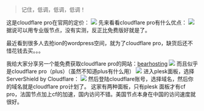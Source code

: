 >记住，低调，低调，低调！

这是cloudflare pro在官网的定价：
![](https://shop.io.mi-img.com/app/shop/img?id=shop_1f65aed6d5d8483f30fb49f7bcb2df4a.png)
先来看看cloudflare pro有什么优点：
![](https://shop.io.mi-img.com/app/shop/img?id=shop_dccab81a35e513f28370390fc0235c49.png)
据说可以用专业版节点，没有实测，反正比免费版好就是了。

最近看到很多人去抢ion的wordpress空间，就为了cloudflare pro，缺货后还不惜花钱去买。。。

我给大家分享另一个能免费获取cloudflare pro的网站：[bearhosting](https://bearhosting.co.uk/)
![](https://shop.io.mi-img.com/app/shop/img?id=shop_4edc0e770c7291f5be6c096d39eb5df2.png)
而且似乎是cloudflare pro（plus）（虽然不知道plus有什么用）
![](https://shop.io.mi-img.com/app/shop/img?id=shop_f2f248ce098f02bdd131df82c77eb4d9.png)
进入plesk面板，选择ServerShield by Cloudflare：
![](https://shop.io.mi-img.com/app/shop/img?id=shop_fb919b7e2ba553ab2c14c5fa566fa47c.png)
然后登陆cloudflare账号，选择域名，然后你的域名就是cloudflare pro计划了。
这家有两种面板，只有plesk
面板才有cf pro，法国节点加上cf的加速，国内访问不错。美国节点本身在中国的访问速度就很好。